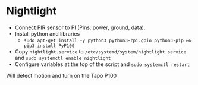 # Nightlight

- Connect PIR sensor to PI (Pins: power, ground, data).
- Install python and libraries
  - `sudo apt-get install -y python3 python3-rpi.gpio python3-pip && pip3 install PyP100`
- Copy `nightlight.service` to `/etc/systemd/system/nightlight.service` and `sudo systemctl enable nightlight`
- Configure variables at the top of the script and `sudo systemctl restart`

Will detect motion and turn on the Tapo P100
